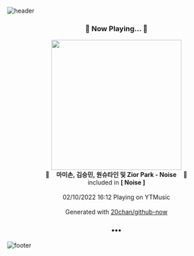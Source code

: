 ![header](https://capsule-render.vercel.app/api?type=wave&height=170&section=header&text=Hi.%20I'm%20SHIFT&fontColor=090707&fontAlignX=45&fontAlignY=65&fontSize=100)

<h3 align="center">🎵 Now Playing... 🎵</h3>
<p align="center">
  <a href="https://music.youtube.com/watch?v=QAdR0zw_Dp0">
    <img width="300" src="https://lh3.googleusercontent.com/C33Wq-dliOxMPWXO0ySFc_wsZbQCXXGWgIbqMWTgFJYfcKh85kGSAU59ThHTbwHv00khryOquRBx1Dg">
  </a>
  <br>
  🎵&nbsp&nbsp&nbsp <b>마미손, 김승민, 원슈타인 및 Zior Park - Noise</b> &nbsp&nbsp&nbsp🎵
  <br>
  included in <b>[ Noise ]</b>
  
  <br />
  <br />
  02/10/2022 16:12 Playing on YTMusic
  <br />
  <br />
  Generated with <a href="https://github.com/20chan/github-now">20chan/github-now</a>
</p>

<h3 align="center">•••</h3>

![footer](https://capsule-render.vercel.app/api?type=wave&height=150&section=footer)
